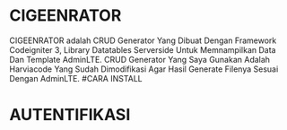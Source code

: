 # CIGEENRATOR
CIGEENRATOR adalah CRUD Generator Yang Dibuat Dengan Framework Codeigniter 3, Library Datatables Serverside Untuk Memnampilkan Data Dan Template AdminLTE.
CRUD Generator Yang Saya Gunakan Adalah Harviacode Yang Sudah Dimodifikasi Agar Hasil Generate Filenya Sesuai Dengan AdminLTE.
#CARA INSTALL

# AUTENTIFIKASI
